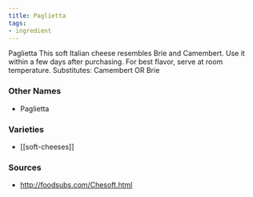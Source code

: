 ```yaml
---
title: Paglietta
tags:
- ingredient
---
```

Paglietta This soft Italian cheese resembles Brie and Camembert. Use it within a few days after purchasing. For best flavor, serve at room temperature. Substitutes: Camembert OR Brie

### Other Names

* Paglietta

### Varieties

* [[soft-cheeses]]

### Sources
* http://foodsubs.com/Chesoft.html
